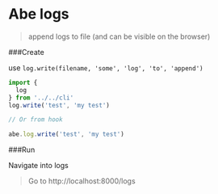 # Abe logs

> append logs to file (and can be visible on the browser)

###Create

use ```log.write(filename, 'some', 'log', 'to', 'append')```

```javascript
import {
  log
} from '../../cli'
log.write('test', 'my test')

// Or from hook

abe.log.write('test', 'my test')
```

###Run

Navigate into logs

> Go to http://localhost:8000/logs